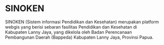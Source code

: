 # SINOKEN

SINOKEN (Sistem informasi Pendidikan dan Kesehatan) merupakan platform webgis yang berisi sebaran fasilitas Pendidikan dan Kesehatan di Kabupaten Lanny Jaya, yang dikelola oleh Badan Perencanaan Pembangunan Daerah (Bappeda) Kabupaten Lanny Jaya, Provinsi Papua.
